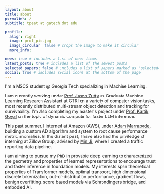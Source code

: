 ```yaml
---
layout: about
title: about
permalink: /
subtitle: tpeat at gatech dot edu

profile:
  align: right
  image: prof_pic.jpg
  image_circular: false # crops the image to make it circular
  more_info:

news: true # includes a list of news items
latest_posts: true # includes a list of the newest posts
selected_papers: false # includes a list of papers marked as "selected={true}"
social: true # includes social icons at the bottom of the page
---
```


I'm a MSCS student @ Georgia Tech specializing in Machine Learning.

I am currently working under [Prof. Jason Zutty](https://scholar.google.com/citations?user=4pvykF8AAAAJ&hl=en) as Graduate Machine Learning Research Assistant at GTRI on a variety of computer vision tasks, most recently distributed multi-stream object detection and tracking for survivability. I'm also completing my master's project under [Prof. Kartik Goyal](https://kartikgo.github.io/) on the topic of dynamic compute for faster LLM inference. 

This past summer, I interned at Amazon (AWS), under [Adam Marrapode](), building a custom AD algorithm and system to root cause performance metric anomalies. In the distant past, I have also had the priviledge of interning at Zillow Group, advised by [Min Ji](), where I created a traffic reporting data pipeline.

I am aiming to pursue my PhD in provable deep learning to characterized the geometry and properties of learned representations to encourage trust and faster inference in foundation models. My interests span theoretical properties of Transformer models, optimal transport, high dimensional discrete tokenization, out-of-distribution performance, gradient flows, benign overfitting, score based models via Schrondingers bridge, and embodied AI.
